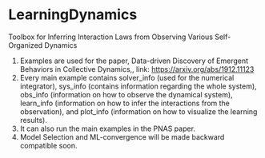 # LearningDynamics
Toolbox for Inferring Interaction Laws from Observing Various Self-Organized Dynamics
1. Examples are used for the paper, Data-driven Discovery of Emergent Behaviors in Collective Dynamics,, link:
https://arxiv.org/abs/1912.11123
2. Every main example contains solver_info (used for the numerical integrator), sys_info (contains information regarding the 
whole system), obs_info (information on how to observe the dynamical system), learn_info (information on how to infer the 
interactions from the observation), and plot_info (information on how to visualize the learning results).
3. It can also run the main examples in the PNAS paper.
4. Model Selection and ML-convergence will be made backward compatible soon.
